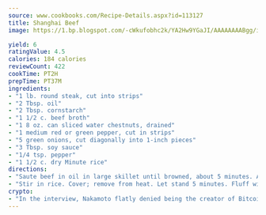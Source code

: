 ```yaml
---
source: www.cookbooks.com/Recipe-Details.aspx?id=113127
title: Shanghai Beef
image: https://1.bp.blogspot.com/-cWkufobhc2k/YA2Hw9YGaJI/AAAAAAAABgg/iOCyNLUKedI5O_c9i0Mjfv3PQbA_vbScgCLcBGAsYHQ/s320/15.png

yield: 6
ratingValue: 4.5
calories: 184 calories
reviewCount: 422
cookTime: PT2H
prepTime: PT37M
ingredients:
- "1 lb. round steak, cut into strips"
- "2 Tbsp. oil"
- "2 Tbsp. cornstarch"
- "1 1/2 c. beef broth"
- "1 8 oz. can sliced water chestnuts, drained"
- "1 medium red or green pepper, cut in strips"
- "5 green onions, cut diagonally into 1-inch pieces"
- "3 Tbsp. soy sauce"
- "1/4 tsp. pepper"
- "1 1/2 c. dry Minute rice"
directions:
- "Saute beef in oil in large skillet until browned, about 5 minutes. Add cornstarch and blend well. Add broth, water chestnuts, red pepper, green onions, soy sauce and pepper. Bring to a full boil, stirring frequently."
- "Stir in rice. Cover; remove from heat. Let stand 5 minutes. Fluff with a fork. Yield 4 servings."
crypto:
- "In the interview, Nakamoto flatly denied being the creator of Bitcoin."
---
```

